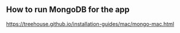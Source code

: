 ## How to run MongoDB for the app
https://treehouse.github.io/installation-guides/mac/mongo-mac.html
